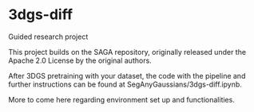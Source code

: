 # 3dgs-diff
Guided research project

This project builds on the SAGA repository, originally released under the Apache 2.0 License by the original authors.

After 3DGS pretraining with your dataset, the code with the pipeline and further instructions can be found at SegAnyGaussians/3dgs-diff.ipynb.

More to come here regarding environment set up and functionalities.
